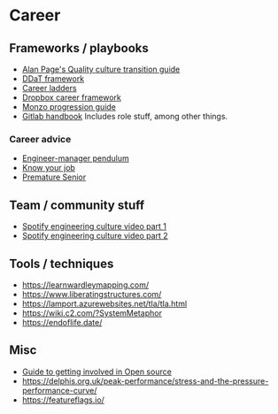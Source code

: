 # Career

## Frameworks / playbooks
- [Alan Page's Quality culture transition guide][1]
- [DDaT framework][2]
- [Career ladders][3]
- [Dropbox career framework][7]
- [Monzo progression guide][8]
- [Gitlab handbook][9] Includes role stuff, among other things.

### Career advice
- [Engineer-manager pendulum][4]
- [Know your job][5]
- [Premature Senior][6]

## Team / community stuff
- [Spotify engineering culture video part 1][11]
- [Spotify engineering culture video part 2][12]

## Tools / techniques
- https://learnwardleymapping.com/
- https://www.liberatingstructures.com/
- https://lamport.azurewebsites.net/tla/tla.html
- https://wiki.c2.com/?SystemMetaphor
- https://endoflife.date/

## Misc 
- [Guide to getting involved in Open source][10]
- https://delphis.org.uk/peak-performance/stress-and-the-pressure-performance-curve/
- https://featureflags.io/

[1]:https://docs.google.com/spreadsheets/d/1_CkI1wjl0Q2WuOt7rZWINyDIWFzB0p6Z7t6HZEWnkDQ/edit#gid=1155920131
[2]:https://www.gov.uk/government/collections/digital-data-and-technology-profession-capability-framework
[3]:https://career-ladders.dev/engineering/
[4]:https://charity.wtf/2017/05/11/the-engineer-manager-pendulum/
[5]:https://charity.wtf/2021/03/07/know-your-one-job-and-do-it-first/
[6]:https://charity.wtf/2020/11/01/questionable-advice-the-trap-of-the-premature-senior/
[7]:https://dropbox.github.io/dbx-career-framework/overview.html
[8]:https://monzo.com/blog/2019/01/07/progression
[9]:https://about.gitlab.com/handbook/
[10]:https://opensource.guide/
[11]:https://engineering.atspotify.com/2014/03/spotify-engineering-culture-part-1/
[12]:https://engineering.atspotify.com/2014/03/spotify-engineering-culture-part-2/
